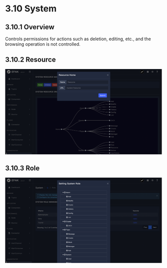 # 3.10 System
## 3.10.1 Overview
Controls permissions for actions such as deletion, editing, etc., and the browsing operation is not controlled.

## 3.10.2 Resource
![resource](../res/qs/system/resource.png)

## 3.10.3 Role
![role](../res/qs/system/role.png)
